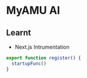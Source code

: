 # MyAMU AI

## Learnt

- Next.js Intrumentation
```ts
export function register() {
  startupFunc()
}
```
